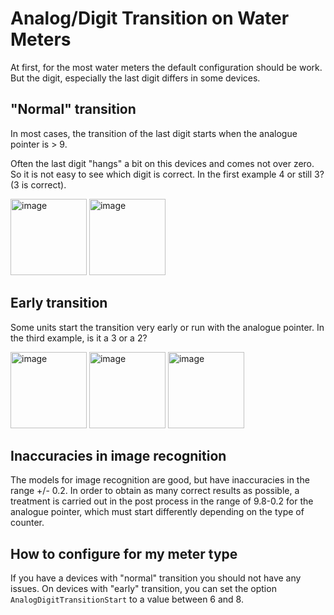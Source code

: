 # Analog/Digit Transition on Water Meters

At first, for the most water meters the default configuration should be work. But the digit, especially the last digit differs in some devices.

## "Normal" transition

In most cases, the transition of the last digit starts when the analogue pointer is > 9. 

Often the last digit "hangs" a bit on this devices and comes not over zero. So it is not easy to see which digit is correct. In the first example 4 or still 3? (3 is correct).

<img width="122" alt="image" src="https://user-images.githubusercontent.com/412645/209808192-5ff67e9f-ea7c-4d82-a8e4-54b3643c7e24.png">
<img width="122" alt="image" src="https://user-images.githubusercontent.com/412645/209808306-359cce2e-ec84-4390-82d1-6747e1ec056c.png">


## Early transition

Some units start the transition very early or run with the analogue pointer. In the third example, is it a 3 or a 2?

<img width="122" alt="image" src="https://user-images.githubusercontent.com/412645/209807685-658fb9bb-648a-4779-bc30-805eadc12083.png">
<img width="122" alt="image" src="https://user-images.githubusercontent.com/412645/209808972-448bb6d0-7b7e-4030-abb2-9c966ceffc4a.png">
<img width="122" alt="image" src="https://user-images.githubusercontent.com/412645/209809116-d4acc5f2-ab5c-4304-9559-598b1dfc59c2.png">


## Inaccuracies in image recognition

The models for image recognition are good, but have inaccuracies in the range +/- 0.2. In order to obtain as many correct results as possible, a treatment is carried out in the post process in the range of 9.8-0.2 for the analogue pointer, which must start differently depending on the type of counter.


## How to configure for my meter type

If you have a devices with "normal" transition you should not have any issues. On devices with "early" transition, you can set the option `AnalogDigitTransitionStart` to a value between 6 and 8.

